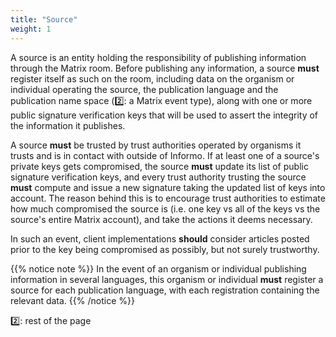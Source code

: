 ```yaml
---
title: "Source"
weight: 1
---
```


A source is an entity holding the responsibility of publishing information through the Matrix room. Before publishing any information, a source **must** register itself as such on the room, including data on the organism or individual operating the source, the publication language and the publication name space (2️⃣: a Matrix event type), along with one or more public signature verification keys that will be used to assert the integrity of the information it publishes.

A source **must** be trusted by trust authorities operated by organisms it trusts and is in contact with outside of Informo. If at least one of a source's private keys gets compromised, the source **must** update its list of public signature verification keys, and every trust authority trusting the source **must** compute and issue a new signature taking the updated list of keys into account. The reason behind this is to encourage trust authorities to estimate how much compromised the source is (i.e. one key vs all of the keys vs the source's entire Matrix account), and take the actions it deems necessary.

In such an event, client implementations **should** consider articles posted prior to the key being compromised as possibly, but not surely trustworthy.

{{% notice note %}}
In the event of an organism or individual publishing information in several languages, this organism or individual **must** register a source for each publication language, with each registration containing the relevant data.
{{% /notice %}}

2️⃣: rest of the page
